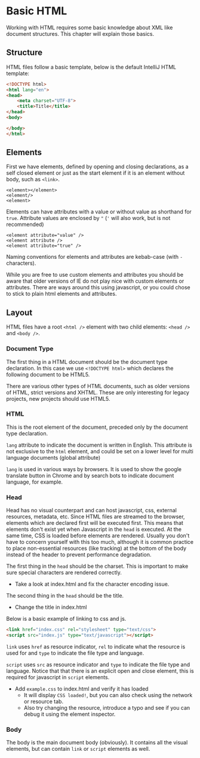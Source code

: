 # Basic HTML

Working with HTML requires some basic knowledge about XML like document structures. This chapter will explain those basics.

## Structure

HTML files follow a basic template, below is the default IntelliJ HTML template:

```HTML
<!DOCTYPE html>
<html lang="en">
<head>
    <meta charset="UTF-8">
    <title>Title</title>
</head>
<body>

</body>
</html>
```

## Elements

First we have elements, defined by opening and closing declarations, as a self closed element or just as the start element if it is an element without body, such as `<link>`.
```
<element></element>
<element/>
<element>
```

Elements can have attributes with a value or without value as shorthand for ```true```. Attribute values are enclosed by ```"``` (```'``` will also work, but is not recommended)

```
<element attribute="value" />
<element attribute />
<element attribute="true" />
``` 

Naming conventions for elements and attributes are kebab-case (with ```-``` characters).

While you are free to use custom elements and attributes you should be aware that older versions of IE do not play nice with custom elements or attributes. There are ways around this using javascript, or you could chose to stick to plain html elements and attributes.

## Layout

HTML files have a root ```<html />``` element with two child elements: ```<head />``` and ```<body />```.

### Document Type

The first thing in a HTML document should be the document type declaration. In this case we use `<!DOCTYPE html>` which declares the following document to be HTML5.

There are various other types of HTML documents, such as older versions of HTML, strict versions and XHTML. These are only interesting for legacy projects, new projects should use HTML5.

### HTML

This is the root element of the document, preceded only by the document type declaration.

`lang` attribute to indicate the document is written in English. This attribute is not exclusive to the `html` element, and could be set on a lower level for multi language documents (global attribute)

`lang` is used in various ways by browsers. It is used to show the google translate button in Chrome and by search bots to indicate document language, for example.

### Head
Head has no visual counterpart and can host javascript, css, external resources, metadata, etc. Since HTML files are streamed to the browser, elements which are declared first will be executed first. This means that elements don't exist yet when Javascript in the `head` is executed. At the same time, CSS is loaded before elements are rendered. Usually you don't have to concern yourself with this too much, although it is common practice to place non-essential resources (like tracking) at the bottom of the body instead of the header to prevent performance degradation.

The first thing in the `head` should be the charset. This is important to make sure special characters are rendered correctly.

* Take a look at index.html and fix the character encoding issue.

The second thing in the `head` should be the title.

* Change the title in index.html

Below is a basic example of linking to css and js.

```html
<link href="index.css" rel="stylesheet" type="text/css">
<script src="index.js" type="text/javascript"></script>
```

`link` uses `href` as resource indicator, `rel` to indicate what the resource is used for and `type` to indicate the file type and language.

`script` uses `src` as resource indicator and `type` to indicate the file type and language. Notice that that there is an explicit open and close element, this is required for javascript in `script` elements.

* Add `example.css` to index.html and verify it has loaded
    * It will display `CSS loaded!`, but you can also check using the network or resource tab.
    * Also try changing the resource, introduce a typo and see if you can debug it using the element inspector.

### Body

The body is the main document body (obviously). It contains all the visual elements, but can contain `link` or `script` elements as well.